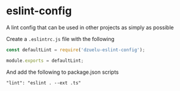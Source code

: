 # eslint-config
A lint config that can be used in other projects as simply as possible

Create a `.eslintrc.js` file with the following
```typescript
const defaultLint = require('dzuelu-eslint-config');

module.exports = defaultLint;
```

And add the following to package.json scripts
```
"lint": "eslint . --ext .ts"
```
